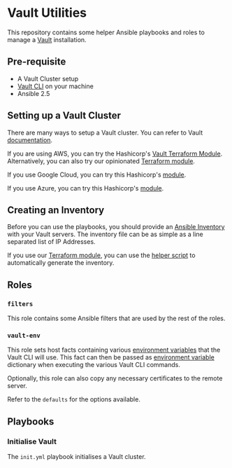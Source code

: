 # Vault Utilities

This repository contains some helper Ansible playbooks and roles to manage a
[Vault](https://www.vaultproject.io/) installation.

## Pre-requisite

- A Vault Cluster setup
- [Vault CLI](https://www.vaultproject.io/) on your machine
- Ansible 2.5

## Setting up a Vault Cluster

There are many ways to setup a Vault cluster. You can refer to Vault
[documentation](https://www.vaultproject.io/guides/index.html).

If you are using AWS, you can try the Hashicorp's
[Vault Terraform Module](https://github.com/hashicorp/terraform-aws-vault). Alternatively, you can
also try our opinionated
[Terraform module](https://github.com/GovTechSG/terraform-modules/tree/master/modules/core).

If you use Google Cloud, you can try this Hashicorp's
[module](https://github.com/hashicorp/terraform-google-vault).

If you use Azure, you can try this Hashicorp's
[module](https://github.com/hashicorp/terraform-azurerm-vault).

## Creating an Inventory

Before you can use the playbooks, you should provide an
[Ansible Inventory](https://docs.ansible.com/ansible/latest/user_guide/intro_inventory.html) with
your Vault servers. The inventory file can be as simple as a line separated list of IP Addresses.

If you use our
[Terraform module](https://github.com/GovTechSG/terraform-modules/tree/master/modules/core), you
can use the
[helper script](https://github.com/GovTechSG/terraform-modules/tree/master/modules/core#post-terraforming-tasks)
to automatically generate the inventory.

## Roles

### `filters`

This role contains some Ansible filters that are used by the rest of the roles.

### `vault-env`

This role sets host facts containing various
[environment variables](https://www.vaultproject.io/docs/commands/index.html#environment-variables)
that the Vault CLI will use. This fact can then be passed as
[environment variable](https://docs.ansible.com/ansible/latest/user_guide/playbooks_environment.html)
dictionary when executing the various Vault CLI commands.

Optionally, this role can also copy any necessary certificates to the remote server.

Refer to the `defaults` for the options available.

## Playbooks

### Initialise Vault

The `init.yml` playbook initialises a Vault cluster.
